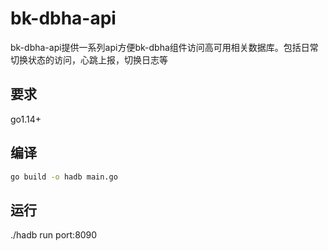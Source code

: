 # bk-dbha-api
bk-dbha-api提供一系列api方便bk-dbha组件访问高可用相关数据库。包括日常切换状态的访问，心跳上报，切换日志等

## 要求
go1.14+

## 编译
```bash
go build -o hadb main.go
```

## 运行
./hadb run port:8090